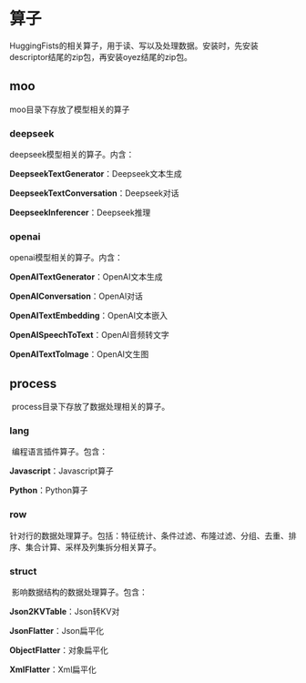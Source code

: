 # 算子
 ​HuggingFists的相关算子，用于读、写以及处理数据。安装时，先安装descriptor结尾的zip包，再安装oyez结尾的zip包。
## moo
 ​moo目录下存放了模型相关的算子
### deepseek
 ​deepseek模型相关的算子。内含：
 
 **DeepseekTextGenerator**：Deepseek文本生成
 
 **DeepseekTextConversation**：Deepseek对话

 **DeepseekInferencer**：Deepseek推理

### openai
 ​openai模型相关的算子。内含：
 
 **OpenAITextGenerator**：OpenAI文本生成
 
 **OpenAIConversation**：OpenAI对话

 **OpenAITextEmbedding**：OpenAI文本嵌入

 **OpenAISpeechToText**：OpenAI音频转文字

 **OpenAITextToImage**：OpenAI文生图

## process
​	process目录下存放了数据处理相关的算子。
### lang
​	编程语言插件算子。包含：

  **Javascript**：Javascript算子
  
  **Python**：Python算子
  
### row
​	针对行的数据处理算子。包括：特征统计、条件过滤、布隆过滤、分组、去重、排序、集合计算、采样及列集拆分相关算子。
### struct
​	影响数据结构的数据处理算子。包含：

  **Json2KVTable**：Json转KV对
  
  **JsonFlatter**：Json扁平化
  
  **ObjectFlatter**：对象扁平化
  
  **XmlFlatter**：Xml扁平化  



